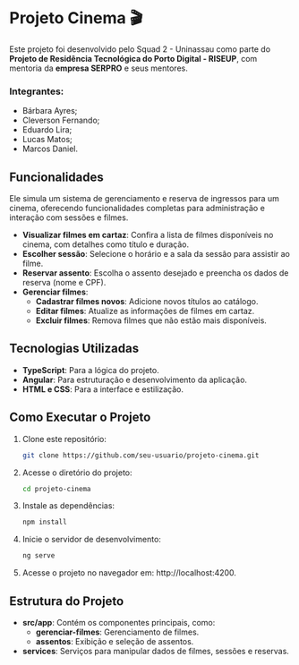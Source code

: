 # Projeto Cinema 🎬

Este projeto foi desenvolvido pelo Squad 2 -  Uninassau como parte do **Projeto de Residência Tecnológica do Porto Digital - RISEUP**, com mentoria da **empresa SERPRO** e seus mentores. 

### Integrantes:
- Bárbara Ayres;
- Cleverson Fernando;
- Eduardo Lira;
- Lucas Matos;
- Marcos Daniel.

## Funcionalidades

Ele simula um sistema de gerenciamento e reserva de ingressos para um cinema, oferecendo funcionalidades completas para administração e interação com sessões e filmes.

- **Visualizar filmes em cartaz**: Confira a lista de filmes disponíveis no cinema, com detalhes como título e duração.
- **Escolher sessão**: Selecione o horário e a sala da sessão para assistir ao filme.
- **Reservar assento**: Escolha o assento desejado e preencha os dados de reserva (nome e CPF).
- **Gerenciar filmes**:
  - **Cadastrar filmes novos**: Adicione novos títulos ao catálogo.
  - **Editar filmes**: Atualize as informações de filmes em cartaz.
  - **Excluir filmes**: Remova filmes que não estão mais disponíveis.

## Tecnologias Utilizadas

- **TypeScript**: Para a lógica do projeto.
- **Angular**: Para estruturação e desenvolvimento da aplicação.
- **HTML e CSS**: Para a interface e estilização.

## Como Executar o Projeto

1. Clone este repositório:
   ```bash
   git clone https://github.com/seu-usuario/projeto-cinema.git
2. Acesse o diretório do projeto:
   ```bash
   cd projeto-cinema
3. Instale as dependências:
   ```bash
   npm install
4. Inicie o servidor de desenvolvimento:
   ```bash
   ng serve
5. Acesse o projeto no navegador em: http://localhost:4200.

## Estrutura do Projeto

- **src/app**: Contém os componentes principais, como:
  - **gerenciar-filmes**: Gerenciamento de filmes.
  - **assentos**: Exibição e seleção de assentos.
- **services**: Serviços para manipular dados de filmes, sessões e reservas.
